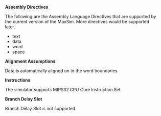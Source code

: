 **Assembly Directives**

The following are the Assembly Language Directives that are supported by the current version of the MaxSim. More directives would be supported later.

- text
- data
- word
- space

**Alignment Assumptions**

Data is automatically aligned on to the word boundaries

**Instructions**

The simulator supports MIPS32 CPU Core Instruction Set.

**Branch Delay Slot**

Branch Delay Slot is not supported